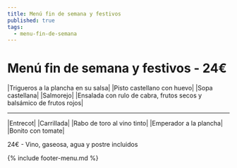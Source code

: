 ```yaml
---
title: Menú fin de semana y festivos
published: true
tags:
  - menu-fin-de-semana
---
```



# Menú fin de semana y festivos - 24€

|Trigueros a la plancha en su salsa|
|Pisto castellano con huevo|
|Sopa castellana|
|Salmorejo|
|Ensalada con rulo de cabra, frutos secos y balsámico de frutos rojos|

------

|Entrecot|
|Carrillada|
|Rabo de toro al vino tinto|
|Emperador a la plancha|
|Bonito con tomate|

<!-- |Cordero asado|eligiendo este segundo plato se añade 10€ al menú, en total 34€| -->

24€ - Vino, gaseosa, agua y postre incluidos

{% include footer-menu.md %}
